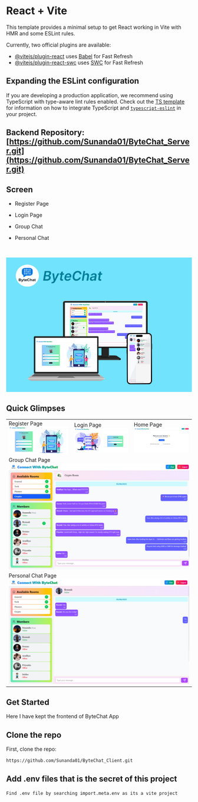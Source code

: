 # React + Vite

This template provides a minimal setup to get React working in Vite with HMR and some ESLint rules.

Currently, two official plugins are available:

- [@vitejs/plugin-react](https://github.com/vitejs/vite-plugin-react/blob/main/packages/plugin-react) uses [Babel](https://babeljs.io/) for Fast Refresh
- [@vitejs/plugin-react-swc](https://github.com/vitejs/vite-plugin-react/blob/main/packages/plugin-react-swc) uses [SWC](https://swc.rs/) for Fast Refresh

## Expanding the ESLint configuration

If you are developing a production application, we recommend using TypeScript with type-aware lint rules enabled. Check out the [TS template](https://github.com/vitejs/vite/tree/main/packages/create-vite/template-react-ts) for information on how to integrate TypeScript and [`typescript-eslint`](https://typescript-eslint.io) in your project.

## Backend Repository: [https://github.com/Sunanda01/ByteChat_Server.git](https://github.com/Sunanda01/ByteChat_Server.git)

## Screen
- Register Page
- Login Page
- Group Chat
- Personal Chat
  
  <br/>

<img src="./screenshots/Poster.png" alt="Poster" />

<br/>


## Quick Glimpses 
<table>
  <tr>
    <td>Register Page<br><img src="./screenshots/register.png" alt="Register Page" /></td>
     <td>Login Page<br><img src="./screenshots/login.png" alt="Login Page" /></td>
    <td>Home Page<br><img src="./screenshots/Home Page.png" alt="Home Page" /></td>
    </tr>
   <tr>
    <td colspan="3">Group Chat Page<br/> <img src="./screenshots/Chat Page.png" alt="Group Chat Page" /></td>
  </tr>
   <tr>
    <td colspan="3">Personal Chat Page<br/> <img src="./screenshots/Personal Message.png" alt="Personal Chat Page" /></td>
  </tr>
</table>

## Get Started
Here I have kept the frontend of ByteChat App

## Clone the repo
First, clone the repo:
```bash
https://github.com/Sunanda01/ByteChat_Client.git
```

## Add .env files that is the secret of this project
```bash
Find .env file by searching import.meta.env as its a vite project
```
